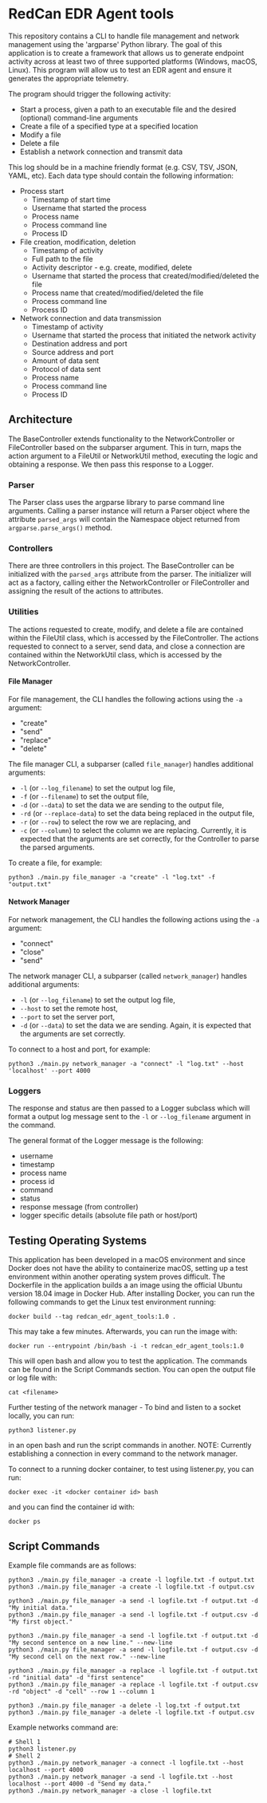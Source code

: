# RedCan EDR Agent tools

This repository contains a CLI to handle file management and network management using the 'argparse' Python library. The goal of this application is to create a framework that allows us to generate endpoint activity across at least two of three supported platforms (Windows, macOS, Linux). This program will allow us to test an EDR agent and ensure it generates the appropriate telemetry.

The program should trigger the following activity:
- Start a process, given a path to an executable file and the desired (optional) command-line arguments
- Create a file of a specified type at a specified location
- Modify a file
- Delete a file
- Establish a network connection and transmit data

This log should be in a machine friendly format (e.g. CSV, TSV, JSON, YAML, etc). Each data type should contain the following information:
- Process start
    - Timestamp of start time
    - Username that started the process
    - Process name
    - Process command line
    - Process ID
- File creation, modification, deletion
    - Timestamp of activity
    - Full path to the file
    - Activity descriptor - e.g. create, modified, delete
    - Username that started the process that created/modified/deleted the file
    - Process name that created/modified/deleted the file
    - Process command line
    - Process ID
- Network connection and data transmission
    - Timestamp of activity
    - Username that started the process that initiated the network activity
    - Destination address and port
    - Source address and port
    - Amount of data sent
    - Protocol of data sent
    - Process name
    - Process command line
    - Process ID


## Architecture
The BaseController extends functionality to the NetworkController or FileController based on the subparser argument. This in turn, maps the action argument to a FileUtil or NetworkUtil method, executing the logic and obtaining a response. We then pass this response to a Logger.

### Parser
The Parser class uses the argparse library to parse command line arguments. Calling a parser instance will return a Parser object where the attribute `parsed_args` will contain the Namespace object returned from `argparse.parse_args()` method.

### Controllers
There are three controllers in this project. The BaseController can be initialized with the `parsed_args` attribute from the parser. The initializer will act as a factory, calling either the NetworkController or FileController and assigning the result of the actions to attributes.

### Utilities
The actions requested to create, modify, and delete a file are contained within the FileUtil class, which is accessed by the FileController. The actions requested to connect to a server, send data, and close a connection are contained within the NetworkUtil class, which is accessed by the NetworkController.

#### File Manager
For file management, the CLI handles the following actions using the `-a` argument:
- "create"
- "send"
- "replace"
- "delete"

The file manager CLI, a subparser (called `file_manager`) handles additional arguments:
- `-l` (or `--log_filename`) to set the output log file,
- `-f` (or `--filename`) to set the output file,
- `-d` (or `--data`) to set the data we are sending to the output file,
- `-rd` (or `--replace-data`) to set the data being replaced in the output file, 
- `-r` (or `--row`) to select the row we are replacing, and
- `-c` (or `--column`) to select the column we are replacing.
Currently, it is expected that the arguments are set correctly, for the Controller to parse the parsed arguments.

To create a file, for example:
```
python3 ./main.py file_manager -a "create" -l "log.txt" -f "output.txt"
```

#### Network Manager
For network management, the CLI handles the following actions using the `-a` argument:
- "connect"
- "close"
- "send"

The network manager CLI, a subparser (called `network_manager`) handles additional arguments:
- `-l` (or `--log_filename`) to set the output log file,
- `--host` to set the remote host,
- `--port` to set the server port,
- `-d` (or `--data`) to set the data we are sending.
Again, it is expected that the arguments are set correctly.

To connect to a host and port, for example:
```
python3 ./main.py network_manager -a "connect" -l "log.txt" --host 'localhost' --port 4000
```

### Loggers
The response and status are then passed to a Logger subclass which will format a output log message sent to the `-l` or `--log_filename` argument in the command.

The general format of the Logger message is the following:
- username
- timestamp
- process name
- process id
- command
- status
- response message (from controller)
- logger specific details (absolute file path or host/port)

## Testing Operating Systems
This application has been developed in a macOS environment and since Docker does not have the ability to containerize macOS, setting up a test environment within another operating system proves difficult. The Dockerfile in the application builds a an image using the official Ubuntu version 18.04 image in Docker Hub. After installing Docker, you can run the following commands to get the Linux test environment running:
```
docker build --tag redcan_edr_agent_tools:1.0 .
```
This may take a few minutes. Afterwards, you can run the image with:
```
docker run --entrypoint /bin/bash -i -t redcan_edr_agent_tools:1.0 
```
This will open bash and allow you to test the application. The commands can be found in the Script Commands section. You can open the output file or log file with:
```
cat <filename>
```

Further testing of the network manager - To bind and listen to a socket locally, you can run:
```
python3 listener.py
```
in an open bash and run the script commands in another.
NOTE: Currently establishing a connection in every command to the network manager.

To connect to a running docker container, to test using listener.py, you can run:
```
docker exec -it <docker container id> bash
```
and you can find the container id with:
```
docker ps
```

## Script Commands
Example file commands are as follows:
```
python3 ./main.py file_manager -a create -l logfile.txt -f output.txt
python3 ./main.py file_manager -a create -l logfile.txt -f output.csv

python3 ./main.py file_manager -a send -l logfile.txt -f output.txt -d "My initial data."
python3 ./main.py file_manager -a send -l logfile.txt -f output.csv -d "My first object."

python3 ./main.py file_manager -a send -l logfile.txt -f output.txt -d "My second sentence on a new line." --new-line
python3 ./main.py file_manager -a send -l logfile.txt -f output.csv -d "My second cell on the next row." --new-line

python3 ./main.py file_manager -a replace -l logfile.txt -f output.txt -rd "initial data" -d "first sentence"
python3 ./main.py file_manager -a replace -l logfile.txt -f output.csv -rd "object" -d "cell" --row 1 --column 1

python3 ./main.py file_manager -a delete -l log.txt -f output.txt
python3 ./main.py file_manager -a delete -l logfile.txt -f output.csv
```

Example networks command are:
```
# Shell 1
python3 listener.py
# Shell 2
python3 ./main.py network_manager -a connect -l logfile.txt --host localhost --port 4000
python3 ./main.py network_manager -a send -l logfile.txt --host localhost --port 4000 -d "Send my data."
python3 ./main.py network_manager -a close -l logfile.txt
```
